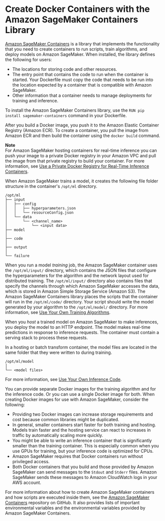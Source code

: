 # Create Docker Containers with the Amazon SageMaker Containers Library<a name="amazon-sagemaker-containers"></a>

[Amazon SageMaker Containers](https://github.com/aws/sagemaker-containers) is a library that implements the functionality that you need to create containers to run scripts, train algorithms, and deploy models on Amazon SageMaker\. When installed, the library defines the following for users:
+  The locations for storing code and other resources\. 
+ The entry point that contains the code to run when the container is started\. Your Dockerfile must copy the code that needs to be run into the location expected by a container that is compatible with Amazon SageMaker\. 
+ Other information that a container needs to manage deployments for training and inference\. 

To install the Amazon SageMaker Containers library, use the `RUN pip install sagemaker-containers` command in your Dockerfile\. 

After you build a Docker image, you push it to the Amazon Elastic Container Registry \(Amazon ECR\)\. To create a container, you pull the image from Amazon ECR and then build the container using the `docker build` command\.

**Note**  
For Amazon SageMaker hosting containers for real\-time inference you can push your image to a private Docker registry in your Amazon VPC and pull the image from that private registry to build your container\. For more information, see [Use a Private Docker Registry for Real\-Time Inference Containers](your-algorithms-containers-inference-private.md)\.

When Amazon SageMaker trains a model, it creates the following file folder structure in the container's `/opt/ml` directory\.

```
/opt/ml
├── input
│   ├── config
│   │   ├── hyperparameters.json
│   │   └── resourceConfig.json
│   └── data
│       └── <channel_name>
│           └── <input data>
├── model
│
├── code
│
├── output
│
└── failure
```

When you run a model *training* job, the Amazon SageMaker container uses the `/opt/ml/input/` directory, which contains the JSON files that configure the hyperparameters for the algorithm and the network layout used for distributed training\. The `/opt/ml/input/` directory also contains files that specify the channels through which Amazon SageMaker accesses the data, which is stored in Amazon Simple Storage Service \(Amazon S3\)\. The Amazon SageMaker Containers library places the scripts that the container will run in the `/opt/ml/code/` directory\. Your script should write the model generated by your algorithm to the `/opt/ml/model/` directory\. For more information, see [Use Your Own Training Algorithms](your-algorithms-training-algo.md)\.

When you *host* a trained model on Amazon SageMaker to make inferences, you deploy the model to an HTTP endpoint\. The model makes real\-time predictions in response to inference requests\. The container must contain a serving stack to process these requests\.

In a hosting or batch transform container, the model files are located in the same folder that they were written to during training\.

```
/opt/ml/model
│
└── <model files>
```

For more information, see [Use Your Own Inference Code](your-algorithms-inference-main.md)\.

You can provide separate Docker images for the training algorithm and for the inference code\. Or you can use a single Docker image for both\. When creating Docker images for use with Amazon SageMaker, consider the following:
+ Providing two Docker images can increase storage requirements and cost because common libraries might be duplicated\.
+ In general, smaller containers start faster for both training and hosting\. Models train faster and the hosting service can react to increases in traffic by automatically scaling more quickly\.
+ You might be able to write an inference container that is significantly smaller than the training container\. This is especially common when you use GPUs for training, but your inference code is optimized for CPUs\.
+  Amazon SageMaker requires that Docker containers run without privileged access\.
+ Both Docker containers that you build and those provided by Amazon SageMaker can send messages to the `Stdout` and `Stderr` files\. Amazon SageMaker sends these messages to Amazon CloudWatch logs in your AWS account\.

For more information about how to create Amazon SageMaker containers and how scripts are executed inside them, see the [Amazon SageMaker Containers](https://github.com/aws/sagemaker-containers) repository on GitHub\. It also provides lists of important environmental variables and the environmental variables provided by Amazon SageMaker Containers\.